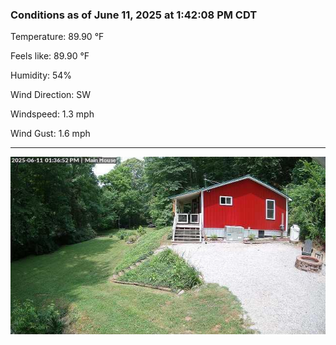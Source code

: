 ### Conditions as of June 11, 2025 at 1:42:08 PM CDT 

Temperature: 89.90 &deg;F

Feels like: 89.90 &deg;F

Humidity: 54%

Wind Direction: SW

Windspeed: 1.3 mph

Wind Gust: 1.6 mph

---

<img src="./images/latest.jpeg"/>

